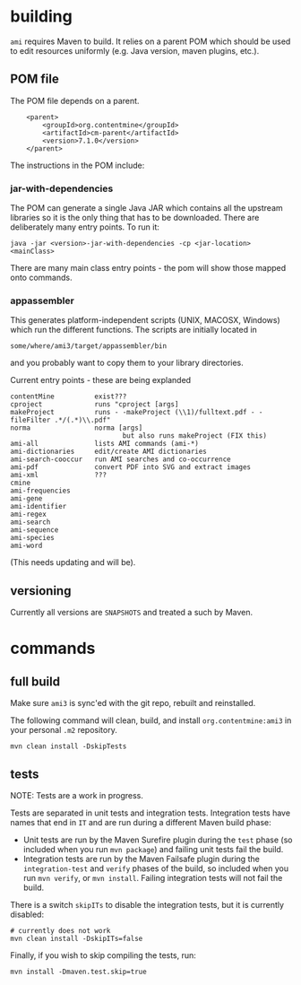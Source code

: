 # building

`ami` requires Maven to build.
It relies on a parent POM which should be used to edit resources uniformly (e.g. Java version, maven plugins, etc.).

## POM file
The POM file depends on a parent. 
```
    <parent>
        <groupId>org.contentmine</groupId>
        <artifactId>cm-parent</artifactId>
        <version>7.1.0</version>
    </parent>
```

The instructions in the POM include:

### jar-with-dependencies
The POM can generate a single Java JAR which contains all the upstream libraries so it is the only thing that has to be downloaded. There are deliberately many entry points. To run it:
```
java -jar <version>-jar-with-dependencies -cp <jar-location> <mainClass>
```
There are many main class entry points - the pom will show those mapped onto commands.

### appassembler
This generates platform-independent scripts (UNIX, MACOSX, Windows) which run the different functions. The scripts are initially located in
```
some/where/ami3/target/appassembler/bin
```
and you probably want to copy them to your library directories.

Current entry points - these are being explanded
```
contentMine          exist???
cproject             runs "cproject [args]
makeProject          runs - -makeProject (\\1)/fulltext.pdf - -fileFilter .*/(.*)\\.pdf"
norma                norma [args]
                            but also runs makeProject (FIX this)
ami-all              lists AMI commands (ami-*)
ami-dictionaries     edit/create AMI dictionaries
ami-search-cooccur   run AMI searches and co-occurrence
ami-pdf              convert PDF into SVG and extract images
ami-xml              ???
cmine                
ami-frequencies      
ami-gene             
ami-identifier       
ami-regex            
ami-search           
ami-sequence         
ami-species          
ami-word             
```
(This needs updating and will be).

## versioning
Currently all versions are `SNAPSHOTS` and treated a such by Maven. 

# commands

## full build

Make sure `ami3` is sync'ed with the git repo, rebuilt and reinstalled.

The following command will clean, build, and install `org.contentmine:ami3` in your personal `.m2` repository.
```
mvn clean install -DskipTests
```

## tests
NOTE: Tests are a work in progress. 

Tests are separated in unit tests and integration tests.
Integration tests have names that end in `IT` and are run during a different Maven build phase:

* Unit tests are run by the Maven Surefire plugin during the `test` phase (so included when you run `mvn package`) and failing unit tests fail the build.
* Integration tests are run by the Maven Failsafe plugin during the `integration-test` and `verify` phases of the build, so included when you run `mvn verify`, or `mvn install`. Failing integration tests will not fail the build.

There is a switch `skipITs` to disable the integration tests, but it is currently disabled:

```
# currently does not work
mvn clean install -DskipITs=false
```

Finally, if you wish to skip compiling the tests, run:
```
mvn install -Dmaven.test.skip=true
```



